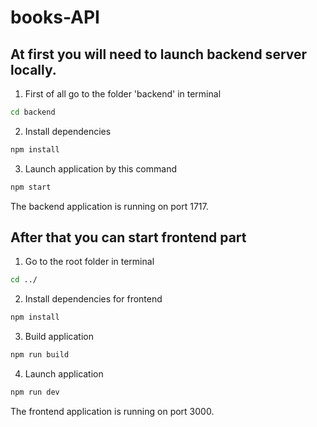 # books-API

## At first you will need to launch backend server locally.

1. First of all go to the folder 'backend' in terminal

```sh
cd backend
```

2. Install dependencies

```sh
npm install
```

3. Launch application by this command

```sh
npm start
```

The backend application is running on port 1717.

## After that you can start frontend part

1. Go to the root folder in terminal

```sh
cd ../
```

2. Install dependencies for frontend

```sh
npm install
```

3. Build application

```sh
npm run build
```

4. Launch application

```sh
npm run dev
```

The frontend application is running on port 3000.
